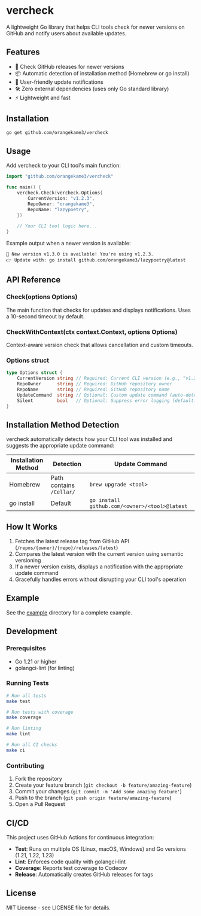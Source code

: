 # vercheck

A lightweight Go library that helps CLI tools check for newer versions on GitHub and notify users about available updates.

## Features

- 🚀 Check GitHub releases for newer versions
- 📦 Automatic detection of installation method (Homebrew or go install)
- 🔔 User-friendly update notifications
- 🛠 Zero external dependencies (uses only Go standard library)
- ⚡ Lightweight and fast

## Installation

```bash
go get github.com/orangekame3/vercheck
```

## Usage

Add vercheck to your CLI tool's main function:

```go
import "github.com/orangekame3/vercheck"

func main() {
    vercheck.Check(vercheck.Options{
        CurrentVersion: "v1.2.3",
        RepoOwner: "orangekame3",
        RepoName: "lazypoetry",
    })
    
    // Your CLI tool logic here...
}
```

Example output when a newer version is available:
```
🔔 New version v1.3.0 is available! You're using v1.2.3.
👉 Update with: go install github.com/orangekame3/lazypoetry@latest
```

## API Reference

### Check(options Options)

The main function that checks for updates and displays notifications. Uses a 10-second timeout by default.

### CheckWithContext(ctx context.Context, options Options)

Context-aware version check that allows cancellation and custom timeouts.

### Options struct

```go
type Options struct {
    CurrentVersion string // Required: Current CLI version (e.g., "v1.2.3")
    RepoOwner      string // Required: GitHub repository owner
    RepoName       string // Required: GitHub repository name
    UpdateCommand  string // Optional: Custom update command (auto-detected if empty)
    Silent         bool   // Optional: Suppress error logging (default: false)
}
```

## Installation Method Detection

vercheck automatically detects how your CLI tool was installed and suggests the appropriate update command:

| Installation Method | Detection | Update Command |
|-------------------|-----------|----------------|
| Homebrew | Path contains `/Cellar/` | `brew upgrade <tool>` |
| go install | Default | `go install github.com/<owner>/<tool>@latest` |

## How It Works

1. Fetches the latest release tag from GitHub API (`/repos/{owner}/{repo}/releases/latest`)
2. Compares the latest version with the current version using semantic versioning
3. If a newer version exists, displays a notification with the appropriate update command
4. Gracefully handles errors without disrupting your CLI tool's operation

## Example

See the [example](example/main.go) directory for a complete example.

## Development

### Prerequisites

- Go 1.21 or higher
- golangci-lint (for linting)

### Running Tests

```bash
# Run all tests
make test

# Run tests with coverage
make coverage

# Run linting
make lint

# Run all CI checks
make ci
```

### Contributing

1. Fork the repository
2. Create your feature branch (`git checkout -b feature/amazing-feature`)
3. Commit your changes (`git commit -m 'Add some amazing feature'`)
4. Push to the branch (`git push origin feature/amazing-feature`)
5. Open a Pull Request

## CI/CD

This project uses GitHub Actions for continuous integration:

- **Test**: Runs on multiple OS (Linux, macOS, Windows) and Go versions (1.21, 1.22, 1.23)
- **Lint**: Enforces code quality with golangci-lint
- **Coverage**: Reports test coverage to Codecov
- **Release**: Automatically creates GitHub releases for tags

## License

MIT License - see LICENSE file for details.
